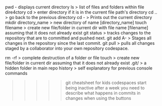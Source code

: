 pwd - displays current directory
ls > list of files and folders within file dire4ctory
cd > enter directory if it is in the current file path's directory
cd .. > go back to the previous directory
cd - > Prints out the current directory
mkdir directory_name > new directory of name [directory_name]
touch filename > create new file/folder in current dir with file name [filename] assuming that it does not already exist
git status > tracks changes to the repository that are to committed and pushed next.
git add A- > Stages all changes in the repository since the last commit.
git pull > pulls all changes staged by a collaborator into your own repository codespace. 

rm -rf > complete destruction of a folder or file
touch > create new file/folder in current dir assuming that it does not already exist
.git/ > a hidden folder in main repo
history > self explanatory for previous console commands

>>>>> git cheatsheet for kids
codespaces start being inactive after a week
you need to describe what happens in commits in changes when using the buttons